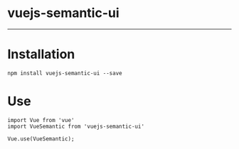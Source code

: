 # vuejs-semantic-ui
---

# Installation
```
npm install vuejs-semantic-ui --save
```

# Use
```
import Vue from 'vue'
import VueSemantic from 'vuejs-semantic-ui'

Vue.use(VueSemantic);
```
